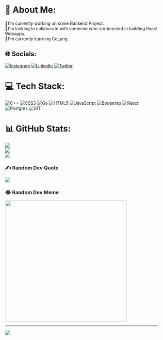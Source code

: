 # 💫 About Me:
🔭I'm currently working on some Backend Project.<br>🤝I'm looking to collaborate with someone who is interested in building React Webapps.<br>🌱I'm currently learning GoLang.<br>


## 🌐 Socials:
[![Instagram](https://img.shields.io/badge/Instagram-%23E4405F.svg?logo=Instagram&logoColor=white)](https://instagram.com/viinay.05) [![LinkedIn](https://img.shields.io/badge/LinkedIn-%230077B5.svg?logo=linkedin&logoColor=white)](https://www.linkedin.com/in/vinay-bhoure-440b84216/) [![Twitter](https://img.shields.io/badge/Twitter-%231DA1F2.svg?logo=Twitter&logoColor=white)](https://twitter.com/iamviinay_05) 

# 💻 Tech Stack:
![C++](https://img.shields.io/badge/c++-%2300599C.svg?style=for-the-badge&logo=c%2B%2B&logoColor=white) ![CSS3](https://img.shields.io/badge/css3-%231572B6.svg?style=for-the-badge&logo=css3&logoColor=white) ![Go](https://img.shields.io/badge/go-%2300ADD8.svg?style=for-the-badge&logo=go&logoColor=white) ![HTML5](https://img.shields.io/badge/html5-%23E34F26.svg?style=for-the-badge&logo=html5&logoColor=white) ![JavaScript](https://img.shields.io/badge/javascript-%23323330.svg?style=for-the-badge&logo=javascript&logoColor=%23F7DF1E) ![Bootstrap](https://img.shields.io/badge/bootstrap-%238511FA.svg?style=for-the-badge&logo=bootstrap&logoColor=white) ![React](https://img.shields.io/badge/react-%2320232a.svg?style=for-the-badge&logo=react&logoColor=%2361DAFB) ![Postgres](https://img.shields.io/badge/postgres-%23316192.svg?style=for-the-badge&logo=postgresql&logoColor=white) ![GIT](https://img.shields.io/badge/Git-fc6d26?style=for-the-badge&logo=git&logoColor=white)
# 📊 GitHub Stats:
![](https://github-readme-stats.vercel.app/api?username=vinayBhoure&theme=dark&hide_border=false&include_all_commits=true&count_private=true)<br/>
![](https://github-readme-streak-stats.herokuapp.com/?user=vinayBhoure&theme=dark&hide_border=false)<br/>
![](https://github-readme-stats.vercel.app/api/top-langs/?username=vinayBhoure&theme=dark&hide_border=false&include_all_commits=true&count_private=true&layout=compact)

### ✍️ Random Dev Quote
![](https://quotes-github-readme.vercel.app/api?type=horizontal&theme=radical)

### 😂 Random Dev Meme
<img src='https://randommeme-five.vercel.app/' style="height: 400px;"/>

---
[![](https://visitcount.itsvg.in/api?id=vinayBhoure&icon=0&color=1)](https://visitcount.itsvg.in)

<!-- Proudly created with GPRM ( https://gprm.itsvg.in ) -->
